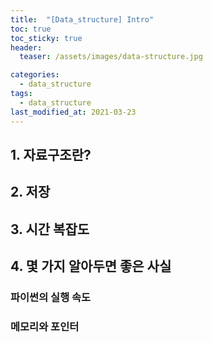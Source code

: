 ```yaml
---
title:  "[Data_structure] Intro"
toc: true
toc_sticky: true
header:
  teaser: /assets/images/data-structure.jpg

categories:
  - data_structure
tags:
  - data_structure
last_modified_at: 2021-03-23
---
```


## 1. 자료구조란?

## 2. 저장

## 3. 시간 복잡도

## 4. 몇 가지 알아두면 좋은 사실

### 파이썬의 실행 속도

### 메모리와 포인터
